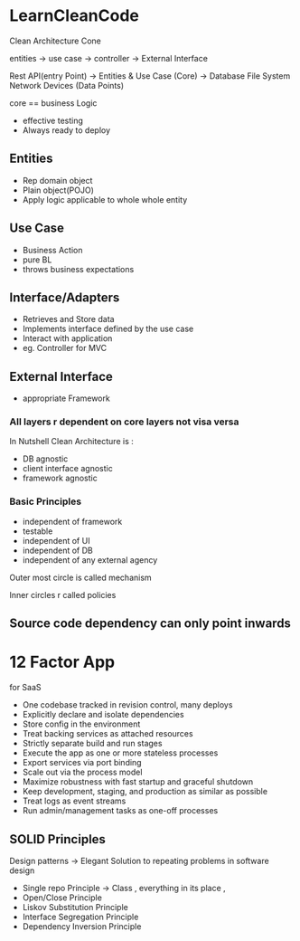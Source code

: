 # LearnCleanCode

Clean Architecture Cone 

entities -> use case -> controller -> External Interface 

Rest API(entry Point) ->  Entities & Use Case (Core) -> Database File System Network Devices (Data Points)

core == business Logic 

* effective testing 
* Always ready to deploy 


## Entities 
* Rep domain object 
* Plain object(POJO)
* Apply logic applicable to whole whole entity 

## Use Case 
* Business Action 
* pure BL 
* throws business expectations

## Interface/Adapters 
* Retrieves and Store data 
* Implements interface defined by the use case 
* Interact with application
* eg. Controller for MVC 
## External Interface 
* appropriate Framework 

### All layers r dependent on core layers not visa versa  


In Nutshell Clean Architecture is : 
* DB agnostic   
* client interface agnostic 
* framework agnostic 


### Basic Principles
* independent of framework 
* testable 
* independent of UI 
* independent of DB 
* independent of any external agency 


Outer most circle is called mechanism 

Inner circles r called policies

## Source code dependency can only point inwards 

# 12 Factor App

for SaaS 
* One codebase tracked in revision control, many deploys
* Explicitly declare and isolate dependencies
* Store config in the environment
* Treat backing services as attached resources
* Strictly separate build and run stages
* Execute the app as one or more stateless processes
* Export services via port binding
* Scale out via the process model
* Maximize robustness with fast startup and graceful shutdown
* Keep development, staging, and production as similar as possible
* Treat logs as event streams
* Run admin/management tasks as one-off processes


## SOLID Principles 

Design patterns -> Elegant Solution to repeating problems in software design 

* Single repo Principle -> Class , everything in its place , 
* Open/Close Principle
* Liskov Substitution Principle
* Interface Segregation Principle
* Dependency Inversion  Principle









